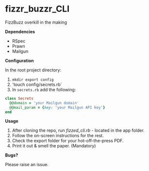 fizzr_buzzr_CLI
===============

FizzBuzz overkill in the making

**Dependencies**

* RSpec
* Prawn
* Mailgun

**Configuration**

In the root project directory:

1. `mkdir export config`
2. 'touch config/secrets.rb`
3. In `secrets.rb` add the following:

```ruby
class Secrets
  @@domain = 'your Mailgun domain'
  @@mail_param = {key: 'your Mailgun API key'}
end
```

**Usage**

1. After cloning the repo, run *fizzed_cli.rb* - located in the app folder.
2. Follow the on-screen instructions for the rest.
3. Check the export folder for your hot-off-the-press PDF.
4. Print it out & smell the paper. (Mandatory)

**Bugs?**

Please raise an issue.
